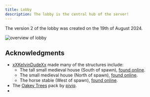 ```yaml
---
title: Lobby
description: The lobby is the central hub of the server!
---
```


The version 2 of the lobby was created on the 19th of August 2024.

![overview of lobby](/lobby_shots/2024-08-19_17.24.38.png)

## Acknowledgments

- [xXKeIvinDudeXx](https://www.planetminecraft.com/member/xxkeivindudexx/) made many of the structures include:
  - The tall small medieval house (South of spawn), [found online](https://www.planetminecraft.com/project/small-medieval-house-schematic-3576946/).
  - The small medieval house (North of spawn), [found online](https://www.planetminecraft.com/project/medium-medieval-house-whit-enterior-schematic/).
  - The horse stable (West of spawn), [found online](https://www.planetminecraft.com/project/medieval-horsestable-schematic/).
- The [Oakey Trees](https://www.planetminecraft.com/project/oakey-tree-set/) pack by [piviq](https://www.planetminecraft.com/member/piviq/).
- 